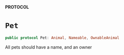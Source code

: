 **PROTOCOL**

# `Pet`

```swift
public protocol Pet: Animal, Nameable, OwnableAnimal
```

All pets should have a name, and an owner

